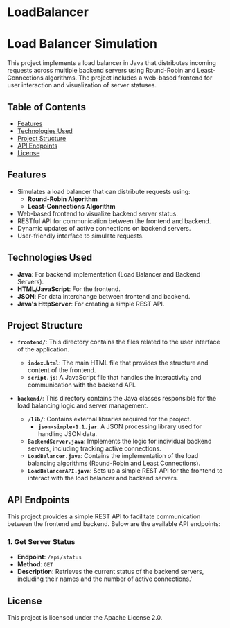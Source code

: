 # LoadBalancer
# Load Balancer Simulation

This project implements a load balancer in Java that distributes incoming requests across multiple backend servers using Round-Robin and Least-Connections algorithms. The project includes a web-based frontend for user interaction and visualization of server statuses.

## Table of Contents

- [Features](#features)
- [Technologies Used](#technologies-used)
- [Project Structure](#project-structure)
- [API Endpoints](#api-endpoints)
- [License](#license)

## Features

- Simulates a load balancer that can distribute requests using:
  - **Round-Robin Algorithm**
  - **Least-Connections Algorithm**
- Web-based frontend to visualize backend server status.
- RESTful API for communication between the frontend and backend.
- Dynamic updates of active connections on backend servers.
- User-friendly interface to simulate requests.

## Technologies Used

- **Java**: For backend implementation (Load Balancer and Backend Servers).
- **HTML/JavaScript**: For the frontend.
- **JSON**: For data interchange between frontend and backend.
- **Java's HttpServer**: For creating a simple REST API.

## Project Structure

- **`frontend/`**: This directory contains the files related to the user interface of the application.
  - **`index.html`**: The main HTML file that provides the structure and content of the frontend.
  - **`script.js`**: A JavaScript file that handles the interactivity and communication with the backend API.

- **`backend/`**: This directory contains the Java classes responsible for the load balancing logic and server management.
  - **`/lib/`**: Contains external libraries required for the project.
    - **`json-simple-1.1.jar`**: A JSON processing library used for handling JSON data.
  - **`BackendServer.java`**: Implements the logic for individual backend servers, including tracking active connections.
  - **`LoadBalancer.java`**: Contains the implementation of the load balancing algorithms (Round-Robin and Least Connections).
  - **`LoadBalancerAPI.java`**: Sets up a simple REST API for the frontend to interact with the load balancer and backend servers.

## API Endpoints

This project provides a simple REST API to facilitate communication between the frontend and backend. Below are the available API endpoints:

### 1. **Get Server Status**
- **Endpoint**: `/api/status`
- **Method**: `GET`
- **Description**: Retrieves the current status of the backend servers, including their names and the number of active connections.'

## License

This project is licensed under the Apache License 2.0.
